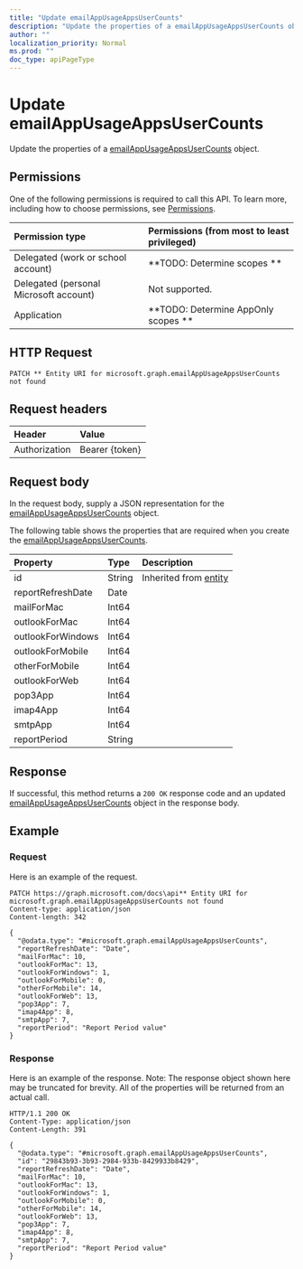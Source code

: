 ```yaml
---
title: "Update emailAppUsageAppsUserCounts"
description: "Update the properties of a emailAppUsageAppsUserCounts object."
author: ""
localization_priority: Normal
ms.prod: ""
doc_type: apiPageType
---
```


# Update emailAppUsageAppsUserCounts

Update the properties of a [emailAppUsageAppsUserCounts](../resources/emailappusageappsusercounts.md) object.

## Permissions
One of the following permissions is required to call this API. To learn more, including how to choose permissions, see [Permissions](/concepts/permissions-reference.md).

|Permission type|Permissions (from most to least privileged)|
|:---|:---|
|Delegated (work or school account)|**TODO: Determine scopes **|
|Delegated (personal Microsoft account)|Not supported.|
|Application|**TODO: Determine AppOnly scopes **|

## HTTP Request
<!-- {
  "blockType": "ignored"
}
-->
``` http
PATCH ** Entity URI for microsoft.graph.emailAppUsageAppsUserCounts not found
```

## Request headers
|Header|Value|
|:---|:---|
|Authorization|Bearer {token}|

## Request body
In the request body, supply a JSON representation for the [emailAppUsageAppsUserCounts](../resources/emailAppUsageAppsUserCounts.md) object.

The following table shows the properties that are required when you create the [emailAppUsageAppsUserCounts](../resources/emailappusageappsusercounts.md).

|Property|Type|Description|
|:---|:---|:---|
|id|String| Inherited from [entity](../resources/entity.md)|
|reportRefreshDate|Date||
|mailForMac|Int64||
|outlookForMac|Int64||
|outlookForWindows|Int64||
|outlookForMobile|Int64||
|otherForMobile|Int64||
|outlookForWeb|Int64||
|pop3App|Int64||
|imap4App|Int64||
|smtpApp|Int64||
|reportPeriod|String||



## Response
If successful, this method returns a `200 OK` response code and an updated [emailAppUsageAppsUserCounts](../resources/emailappusageappsusercounts.md) object in the response body.

## Example

### Request
Here is an example of the request.
<!-- {
  "blockType": "request",
  "name": "update_emailappusageappsusercounts"
}
-->
``` http
PATCH https://graph.microsoft.com/docs\api** Entity URI for microsoft.graph.emailAppUsageAppsUserCounts not found
Content-type: application/json
Content-length: 342

{
  "@odata.type": "#microsoft.graph.emailAppUsageAppsUserCounts",
  "reportRefreshDate": "Date",
  "mailForMac": 10,
  "outlookForMac": 13,
  "outlookForWindows": 1,
  "outlookForMobile": 0,
  "otherForMobile": 14,
  "outlookForWeb": 13,
  "pop3App": 7,
  "imap4App": 8,
  "smtpApp": 7,
  "reportPeriod": "Report Period value"
}
```

### Response
Here is an example of the response. Note: The response object shown here may be truncated for brevity. All of the properties will be returned from an actual call.
<!-- {
  "blockType": "response",
  "truncated": true
}
-->
``` http
HTTP/1.1 200 OK
Content-Type: application/json
Content-Length: 391

{
  "@odata.type": "#microsoft.graph.emailAppUsageAppsUserCounts",
  "id": "29843b93-3b93-2984-933b-8429933b8429",
  "reportRefreshDate": "Date",
  "mailForMac": 10,
  "outlookForMac": 13,
  "outlookForWindows": 1,
  "outlookForMobile": 0,
  "otherForMobile": 14,
  "outlookForWeb": 13,
  "pop3App": 7,
  "imap4App": 8,
  "smtpApp": 7,
  "reportPeriod": "Report Period value"
}
```

